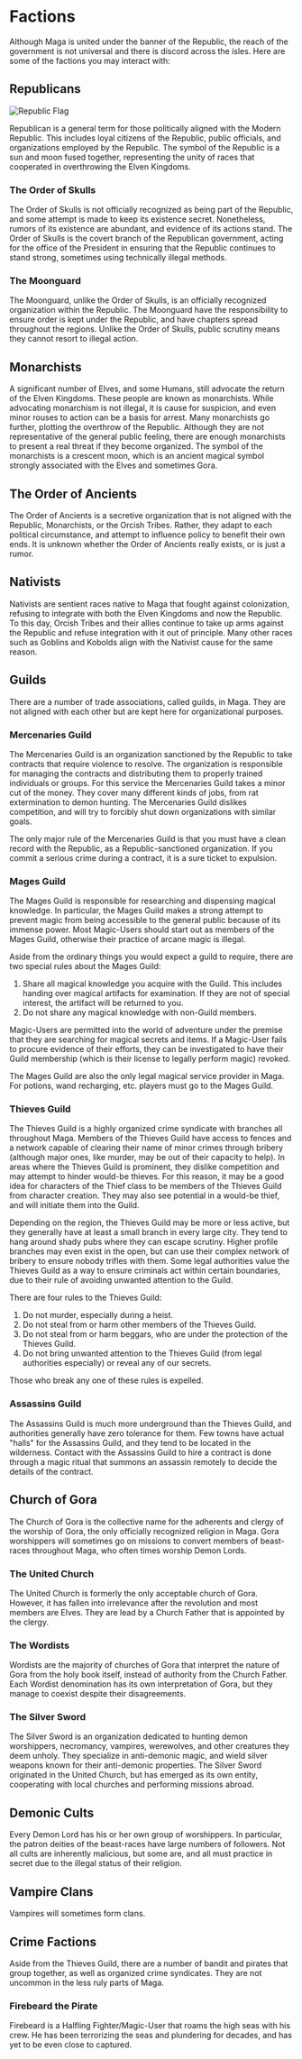 Factions
========
Although Maga is united under the banner of the Republic, the reach of the government is not universal and there is discord across the isles. Here are some of the factions you may interact with:

Republicans
-----------
![Republic Flag](republic_flag.png)

Republican is a general term for those politically aligned with the Modern Republic. This includes loyal citizens of the Republic, public officials, and organizations employed by the Republic. The symbol of the Republic is a sun and moon fused together, representing the unity of races that cooperated in overthrowing the Elven Kingdoms.

### The Order of Skulls

The Order of Skulls is not officially recognized as being part of the Republic, and some attempt is made to keep its existence secret. Nonetheless, rumors of its existence are abundant, and evidence of its actions stand. The Order of Skulls is the covert branch of the Republican government, acting for the office of the President in ensuring that the Republic continues to stand strong, sometimes using technically illegal methods.

### The Moonguard

The Moonguard, unlike the Order of Skulls, is an officially recognized organization within the Republic. The Moonguard have the responsibility to ensure order is kept under the Republic, and have chapters spread throughout the regions. Unlike the Order of Skulls, public scrutiny means they cannot resort to illegal action.

Monarchists
-----------
A significant number of Elves, and some Humans, still advocate the return of the Elven Kingdoms. These people are known as monarchists. While advocating monarchism is not illegal, it is cause for suspicion, and even minor rouses to action can be a basis for arrest. Many monarchists go further, plotting the overthrow of the Republic. Although they are not representative of the general public feeling, there are enough monarchists to present a real threat if they become organized. The symbol of the monarchists is a crescent moon, which is an ancient magical symbol strongly associated with the Elves and sometimes Gora.

The Order of Ancients
---------------------
The Order of Ancients is a secretive organization that is not aligned with the Republic, Monarchists, or the Orcish Tribes. Rather, they adapt to each political circumstance, and attempt to influence policy to benefit their own ends. It is unknown whether the Order of Ancients really exists, or is just a rumor.

Nativists
---------
Nativists are sentient races native to Maga that fought against colonization, refusing to integrate with both the Elven Kingdoms and now the Republic. To this day, Orcish Tribes and their allies continue to take up arms against the Republic and refuse integration with it out of principle. Many other races such as Goblins and Kobolds align with the Nativist cause for the same reason.

Guilds
------
There are a number of trade associations, called guilds, in Maga. They are not aligned with each other but are kept here for organizational purposes.

### Mercenaries Guild

The Mercenaries Guild is an organization sanctioned by the Republic to take contracts that require violence to resolve. The organization is responsible for managing the contracts and distributing them to properly trained individuals or groups. For this service the Mercenaries Guild takes a minor cut of the money. They cover many different kinds of jobs, from rat extermination to demon hunting. The Mercenaries Guild dislikes competition, and will try to forcibly shut down organizations with similar goals.

The only major rule of the Mercenaries Guild is that you must have a clean record with the Republic, as a Republic-sanctioned organization. If you commit a serious crime during a contract, it is a sure ticket to expulsion.

### Mages Guild

The Mages Guild is responsible for researching and dispensing magical knowledge. In particular, the Mages Guild makes a strong attempt to prevent magic from being accessible to the general public because of its immense power. Most Magic-Users should start out as members of the Mages Guild, otherwise their practice of arcane magic is illegal.

Aside from the ordinary things you would expect a guild to require, there are two special rules about the Mages Guild:

1. Share all magical knowledge you acquire with the Guild. This includes handing over magical artifacts for examination. If they are not of special interest, the artifact will be returned to you.
2. Do not share any magical knowledge with non-Guild members.

Magic-Users are permitted into the world of adventure under the premise that they are searching for magical secrets and items. If a Magic-User fails to procure evidence of their efforts, they can be investigated to have their Guild membership (which is their license to legally perform magic) revoked.

The Mages Guild are also the only legal magical service provider in Maga. For potions, wand recharging, etc. players must go to the Mages Guild.

### Thieves Guild

The Thieves Guild is a highly organized crime syndicate with branches all throughout Maga. Members of the Thieves Guild have access to fences and a network capable of clearing their name of minor crimes through bribery (although major ones, like murder, may be out of their capacity to help). In areas where the Thieves Guild is prominent, they dislike competition and may attempt to hinder would-be thieves. For this reason, it may be a good idea for characters of the Thief class to be members of the Thieves Guild from character creation. They may also see potential in a would-be thief, and will initiate them into the Guild.

Depending on the region, the Thieves Guild may be more or less active, but they generally have at least a small branch in every large city. They tend to hang around shady pubs where they can escape scrutiny. Higher profile branches may even exist in the open, but can use their complex network of bribery to ensure nobody trifles with them. Some legal authorities value the Thieves Guild as a way to ensure criminals act within certain boundaries, due to their rule of avoiding unwanted attention to the Guild.

There are four rules to the Thieves Guild:

1. Do not murder, especially during a heist.
2. Do not steal from or harm other members of the Thieves Guild.
3. Do not steal from or harm beggars, who are under the protection of the Thieves Guild.
4. Do not bring unwanted attention to the Thieves Guild (from legal authorities especially) or reveal any of our secrets.

Those who break any one of these rules is expelled.

### Assassins Guild

The Assassins Guild is much more underground than the Thieves Guild, and authorities generally have zero tolerance for them. Few towns have actual "halls" for the Assassins Guild, and they tend to be located in the wilderness. Contact with the Assassins Guild to hire a contract is done through a magic ritual that summons an assassin remotely to decide the details of the contract.

Church of Gora
--------------
The Church of Gora is the collective name for the adherents and clergy of the worship of Gora, the only officially recognized religion in Maga. Gora worshippers will sometimes go on missions to convert members of beast-races throughout Maga, who often times worship Demon Lords.

### The United Church

The United Church is formerly the only acceptable church of Gora. However, it has fallen into irrelevance after the revolution and most members are Elves. They are lead by a Church Father that is appointed by the clergy.

### The Wordists

Wordists are the majority of churches of Gora that interpret the nature of Gora from the holy book itself, instead of authority from the Church Father. Each Wordist denomination has its own interpretation of Gora, but they manage to coexist despite their disagreements.

### The Silver Sword

The Silver Sword is an organization dedicated to hunting demon worshippers, necromancy, vampires, werewolves, and other creatures they deem unholy. They specialize in anti-demonic magic, and wield silver weapons known for their anti-demonic properties. The Silver Sword originated in the United Church, but has emerged as its own entity, cooperating with local churches and performing missions abroad.

Demonic Cults
-------------
Every Demon Lord has his or her own group of worshippers. In particular, the patron deities of the beast-races have large numbers of followers. Not all cults are inherently malicious, but some are, and all must practice in secret due to the illegal status of their religion.

Vampire Clans
-------------
Vampires will sometimes form clans.

Crime Factions
--------------
Aside from the Thieves Guild, there are a number of bandit and pirates that group together, as well as organized crime syndicates. They are not uncommon in the less ruly parts of Maga.

### Firebeard the Pirate

Firebeard is a Halfling Fighter/Magic-User that roams the high seas with his crew. He has been terrorizing the seas and plundering for decades, and has yet to be even close to captured.

